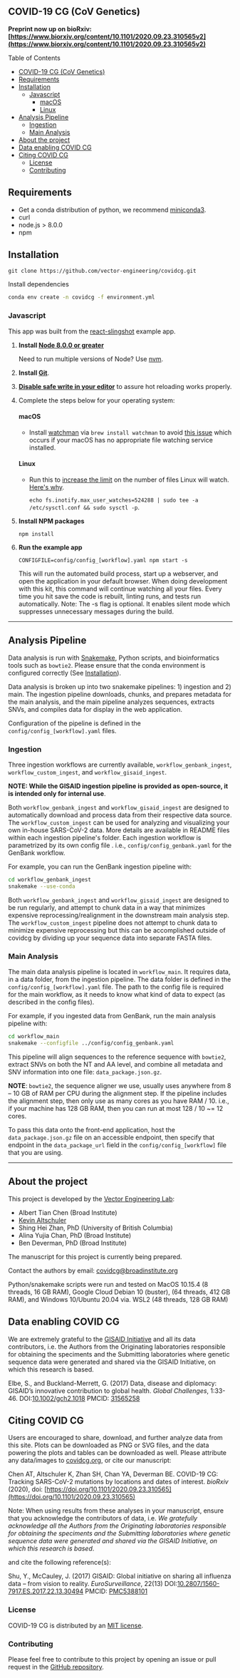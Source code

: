 ## COVID-19 CG (CoV Genetics)

**Preprint now up on bioRxiv: [https://www.biorxiv.org/content/10.1101/2020.09.23.310565v2](https://www.biorxiv.org/content/10.1101/2020.09.23.310565v2)**

Table of Contents

- [COVID-19 CG (CoV Genetics)](#covid-19-cg-cov-genetics)
- [Requirements](#requirements)
- [Installation](#installation)
  - [Javascript](#javascript)
    - [macOS](#macos)
    - [Linux](#linux)
- [Analysis Pipeline](#analysis-pipeline)
  - [Ingestion](#ingestion)
  - [Main Analysis](#main-analysis)
- [About the project](#about-the-project)
- [Data enabling COVID CG](#data-enabling-covid-cg)
- [Citing COVID CG](#citing-covid-cg)
  - [License](#license)
  - [Contributing](#contributing)


## Requirements

- Get a conda distribution of python, we recommend [miniconda3](https://docs.conda.io/en/latest/miniconda.html).
- curl
- node.js > 8.0.0
- npm

## Installation

`git clone https://github.com/vector-engineering/covidcg.git`

Install dependencies

```sh
conda env create -n covidcg -f environment.yml
```

### Javascript

This app was built from the [react-slingshot](https://github.com/coryhouse/react-slingshot) example app.

1. **Install [Node 8.0.0 or greater](https://nodejs.org)**

   Need to run multiple versions of Node? Use [nvm](https://github.com/creationix/nvm).

2. **Install [Git](https://git-scm.com/downloads)**.

3. **[Disable safe write in your editor](https://webpack.js.org/guides/development/#adjusting-your-text-editor)** to assure hot reloading works properly.

4. Complete the steps below for your operating system:

   #### macOS

   - Install [watchman](https://facebook.github.io/watchman/) via `brew install watchman` to avoid [this issue](https://github.com/facebook/create-react-app/issues/871) which occurs if your macOS has no appropriate file watching service installed.

   #### Linux

   - Run this to [increase the limit](http://stackoverflow.com/questions/16748737/grunt-watch-error-waiting-fatal-error-watch-enospc) on the number of files Linux will watch. [Here's why](https://github.com/coryhouse/react-slingshot/issues/6).

     `echo fs.inotify.max_user_watches=524288 | sudo tee -a /etc/sysctl.conf && sudo sysctl -p`.

5. **Install NPM packages**

   `npm install`

6. **Run the example app**

   `CONFIGFILE=config/config_[workflow].yaml npm start -s`

   This will run the automated build process, start up a webserver, and open the application in your default browser. When doing development with this kit, this command will continue watching all your files. Every time you hit save the code is rebuilt, linting runs, and tests run automatically. Note: The -s flag is optional. It enables silent mode which suppresses unnecessary messages during the build.

---

## Analysis Pipeline

Data analysis is run with [Snakemake](https://snakemake.readthedocs.io/en/stable/), Python scripts, and bioinformatics tools such as `bowtie2`. Please ensure that the conda environment is configured correctly (See [Installation](#Installation)).

Data analysis is broken up into two snakemake pipelines: 1) ingestion and 2) main. The ingestion pipeline downloads, chunks, and prepares metadata for the main analysis, and the main pipeline analyzes sequences, extracts SNVs, and compiles data for display in the web application.

Configuration of the pipeline is defined in the `config/config_[workflow].yaml` files.

### Ingestion

Three ingestion workflows are currently available, `workflow_genbank_ingest`, `workflow_custom_ingest`, and `workflow_gisaid_ingest`. 

**NOTE: While the GISAID ingestion pipeline is provided as open-source, it is intended only for internal use**. 

Both `workflow_genbank_ingest` and `workflow_gisaid_ingest` are designed to automatically download and process data from their respective data source. The `workflow_custom_ingest` can be used for analyzing and visualizing your own in-house SARS-CoV-2 data. More details are available in README files within each ingestion pipeline's folder. Each ingestion workflow is parametrized by its own config file . i.e., `config/config_genbank.yaml` for the GenBank workflow.

For example, you can run the GenBank ingestion pipeline with:

```bash
cd workflow_genbank_ingest
snakemake --use-conda
```

Both `workflow_genbank_ingest` and `workflow_gisaid_ingest` are designed to be run regularly, and attempt to chunk data in a way that minimizes expensive reprocessing/realignment in the downstream main analysis step. The `workflow_custom_ingest` pipeline does not attempt to chunk data to minimize expensive reprocessing but this can be accomplished outside of covidcg by dividing up your sequence data into separate FASTA files.

### Main Analysis

The main data analysis pipeline is located in `workflow_main`. It requires data, in a data folder, from the ingestion pipeline. The data folder is defined in the `config/config_[workflow].yaml` file. The path to the config file is required for the main workflow, as it needs to know what kind of data to expect (as described in the config files).

For example, if you ingested data from GenBank, run the main analysis pipeline with:

```bash
cd workflow_main
snakemake --configfile ../config/config_genbank.yaml
```

This pipeline will align sequences to the reference sequence with `bowtie2`, extract SNVs on both the NT and AA level, and combine all metadata and SNV information into one file: `data_package.json.gz`.

**NOTE**: `bowtie2`, the sequence aligner we use, usually uses anywhere from 8 – 10 GB of RAM per CPU during the alignment step. If the pipeline includes the alignment step, then only use as many cores as you have RAM / 10. i.e., if your machine has 128 GB RAM, then you can run at most 128 / 10 ~= 12 cores.

To pass this data onto the front-end application, host the `data_package.json.gz` file on an accessible endpoint, then specify that endpoint in the `data_package_url` field in the `config/config_[workflow]` file that you are using.

---

## About the project

This project is developed by the [Vector Engineering Lab](https://vector.engineering/):

- Albert Tian Chen (Broad Institute)
- [Kevin Altschuler](https://www.linkedin.com/in/kevinaltschuler/)
- Shing Hei Zhan, PhD (University of British Columbia)
- Alina Yujia Chan, PhD (Broad Institute)
- Ben Deverman, PhD (Broad Institute)

The manuscript for this project is currently being prepared.

Contact the authors by email: [covidcg@broadinstitute.org](mailto:covidcg@broadinstitute.org)

Python/snakemake scripts were run and tested on MacOS 10.15.4 (8 threads, 16 GB RAM), Google Cloud Debian 10 (buster), (64 threads, 412 GB RAM), and Windows 10/Ubuntu 20.04 via. WSL2 (48 threads, 128 GB RAM)

## Data enabling COVID CG

We are extremely grateful to the [GISAID Initiative](https://www.gisaid.org/) and all its data contributors, i.e. the Authors from the Originating laboratories responsible for obtaining the speciments and the Submitting laboratories where genetic sequence data were generated and shared via the GISAID Initiative, on which this research is based.

Elbe, S., and Buckland-Merrett, G. (2017) Data, disease and diplomacy: GISAID’s innovative contribution to global health. _Global Challenges_, 1:33-46. DOI:[10.1002/gch2.1018](https://doi.org/10.1002/gch2.1018) PMCID: [31565258](https://www.ncbi.nlm.nih.gov/pmc/articles/PMC6607375/)

## Citing COVID CG

Users are encouraged to share, download, and further analyze data from this site. Plots can be downloaded as PNG or SVG files, and the data powering the plots and tables can be downloaded as well. Please attribute any data/images to [covidcg.org](https://covidcg.org/), or cite our manuscript:

Chen AT, Altschuler K, Zhan SH, Chan YA, Deverman BE. COVID-19 CG: Tracking SARS-CoV-2 mutations by locations and dates of interest. _bioRxiv_ (2020), doi: [https://doi.org/10.1101/2020.09.23.310565](https://doi.org/10.1101/2020.09.23.310565)

Note: When using results from these analyses in your manuscript, ensure that you acknowledge the contributors of data, i.e. _We gratefully acknowledge all the Authors from the Originating laboratories responsible for obtaining the speciments and the Submitting laboratories where genetic sequence data were generated and shared via the GISAID Initiative, on which this research is based_.

and cite the following reference(s):

Shu, Y., McCauley, J. (2017) GISAID: Global initiative on sharing all influenza data – from vision to reality. _EuroSurveillance_, 22(13) DOI:[10.2807/1560-7917.ES.2017.22.13.30494](https://doi.org/10.2807/1560-7917.ES.2017.22.13.30494) PMCID: [PMC5388101](https://www.ncbi.nlm.nih.gov/pmc/articles/PMC5388101/)

### License

COVID-19 CG is distributed by an [MIT license](https://github.com/vector-engineering/covidcg/blob/master/LICENSE).

### Contributing

Please feel free to contribute to this project by opening an issue or pull request in the [GitHub repository](https://github.com/vector-engineering/covidcg).
